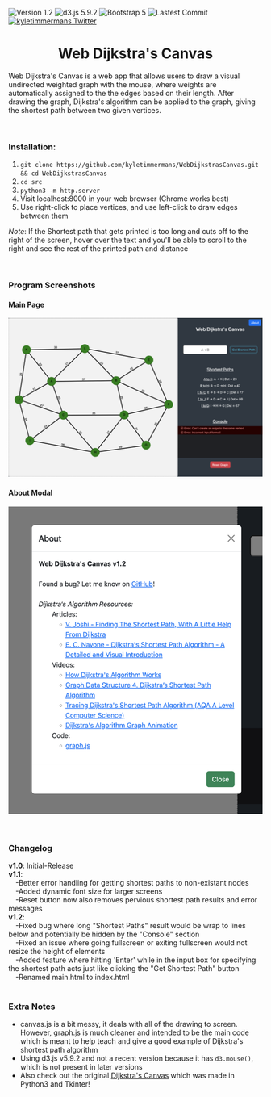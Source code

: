 ![Version 1.2](https://img.shields.io/badge/Version-1.2-lightblue.svg)
![d3.js 5.9.2](https://img.shields.io/badge/d3.js-5.9.2-EE7234.svg)
![Bootstrap 5](https://img.shields.io/badge/Bootstrap-5-8B11FA.svg)
![Lastest Commit](https://img.shields.io/github/last-commit/kyletimmermans/webdijkstrascanvas?color=success&label=Latest%20Commit)
[![kyletimmermans Twitter](http://img.shields.io/twitter/url/http/shields.io.svg?style=social&label=Follow)](https://twitter.com/kyletimmermans)


# <div align="center">Web Dijkstra's Canvas</div>

Web Dijkstra's Canvas is a web app that allows users to draw a visual undirected weighted graph with the mouse,
where weights are automatically assigned to the the edges based on their length. After drawing the graph, Dijkstra's algorithm
can be applied to the graph, giving the shortest path between two given vertices.

<div>&#8203;</div>

### Installation:
1. `git clone https://github.com/kyletimmermans/WebDijkstrasCanvas.git && cd WebDijkstrasCanvas`
2. `cd src`
3. `python3 -m http.server`
4. Visit localhost:8000 in your web browser (Chrome works best)
5. Use right-click to place vertices, and use left-click to draw edges between them

_Note_: If the Shortest path that gets printed is too long and cuts off to the right of the screen, hover over the text and
you'll be able to scroll to the right and see the rest of the printed path and distance

<div>&#8203;</div>

### Program Screenshots

#### Main Page
<p align="center">
  <img src="/media/main_page.png?raw=true" alt="Main Page"/>
</p>

#### About Modal
<p align="center">
  <img src="/media/about_modal.png?raw=true" alt="About Modal"/>
</p>

<div>&#8203;</div>

### Changelog
<div><b>v1.0</b>: Initial-Release</div>
<div><b>v1.1</b>:</div>
<div>&ensp;&ensp;-Better error handling for getting shortest paths to non-existant nodes</div>
<div>&ensp;&ensp;-Added dynamic font size for larger screens</div>
<div>&ensp;&ensp;-Reset button now also removes pervious shortest path results and error messages</div>
<div><b>v1.2</b>:</div>
<div>&ensp;&ensp;-Fixed bug where long "Shortest Paths" result would be wrap to lines below and potentially be hidden by the "Console" section</div>
<div>&ensp;&ensp;-Fixed an issue where going fullscreen or exiting fullscreen would not resize the height of elements</div>
<div>&ensp;&ensp;-Added feature where hitting 'Enter' while in the input box for specifying the shortest path acts just like clicking the "Get Shortest Path" button</div>
<div>&ensp;&ensp;-Renamed main.html to index.html</div>

<div>&#8203;</div>

### Extra Notes
* canvas.js is a bit messy, it deals with all of the drawing to screen. However, graph.js is much cleaner and intended
to be the main code which is meant to help teach and give a good example of Dijkstra's shortest path algorithm
* Using d3.js v5.9.2 and not a recent version because it has `d3.mouse()`, which is not present in later versions
* Also check out the original [Dijkstra's Canvas](https://github.com/kyletimmermans/dijkstras-canvas/) which was made in Python3 and Tkinter!

